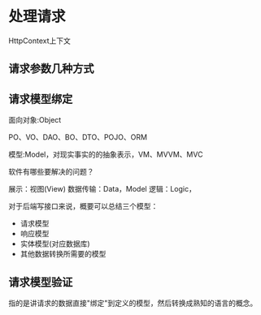 # 处理请求

HttpContext上下文

## 请求参数几种方式

## 请求模型绑定

面向对象:Object

PO、VO、DAO、BO、DTO、POJO、ORM

模型:Model，对现实事实的的抽象表示，VM、MVVM、MVC

软件有哪些要解决的问题？

展示：视图(View)
数据传输：Data，Model
逻辑：Logic，

对于后端写接口来说，概要可以总结三个模型：

- 请求模型
- 响应模型
- 实体模型(对应数据库)
- 其他数据转换所需要的模型
  
## 请求模型验证

指的是讲请求的数据直接"绑定"到定义的模型，然后转换成熟知的语言的概念。
